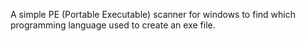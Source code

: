A simple  PE (Portable Executable) scanner for windows to find which programming language used to create an exe file.
